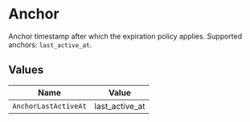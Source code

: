 # Anchor

Anchor timestamp after which the expiration policy applies. Supported anchors: `last_active_at`.


## Values

| Name                 | Value                |
| -------------------- | -------------------- |
| `AnchorLastActiveAt` | last_active_at       |